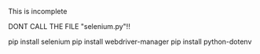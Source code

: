 This is incomplete

DONT CALL THE FILE "selenium.py"!!

pip install selenium
pip install webdriver-manager
pip install python-dotenv
